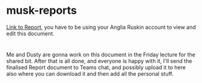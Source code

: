 # musk-reports

[Link to Report](https://myaru-my.sharepoint.com/:w:/g/personal/lap170_student_aru_ac_uk/Ed8GrwYreHhPjR2q_Uf1RIEBSwffsqnjSw9mZCvuaudiQw?e=E8qdog), you have to be using your Anglia Ruskin account to view and edit this document.

#
Me and Dusty are gonna work on this document in the Friday lecture for the shared bit. After that is all done, and everyone is happy with it, I'll send the finalised Report document to Teams chat, and possibly upload it to here also where you can download it and then add all the personal stuff.
